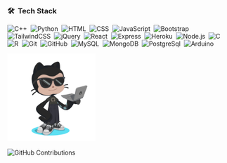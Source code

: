 <!-- ## 👋 &nbsp;Hey there! I'm Kaushal -->

### 🛠 &nbsp;Tech Stack
![C++](https://img.shields.io/badge/C%2B%2B-00599C?style=flat&logo=c%2B%2B&logoColor=white)&nbsp;
![Python](https://img.shields.io/badge/Python-FFD43B?style=flat&logo=python&logoColor=blue)&nbsp;
![HTML](https://img.shields.io/badge/HTML5-E34F26?style=flat&logo=html5&logoColor=white)&nbsp;
![CSS](https://img.shields.io/badge/CSS3-1572B6?style=flat&logo=css3&logoColor=white)&nbsp;
![JavaScript](https://img.shields.io/badge/JavaScript-323330?style=flat&logo=javascript&logoColor=F7DF1E)&nbsp;
![Bootstrap](https://img.shields.io/badge/Bootstrap-563D7C?style=flat&logo=bootstrap&logoColor=white)&nbsp;
![TailwindCSS](https://img.shields.io/badge/Tailwind_CSS-38B2AC?style=flat&logo=tailwind-css&logoColor=white)&nbsp;
![jQuery](https://img.shields.io/badge/jQuery-0769AD?style=flat&logo=jquery&logoColor=white)&nbsp;
![React](https://img.shields.io/badge/React-20232A?style=flat&logo=react&logoColor=61DAFB)&nbsp;
![Express](https://img.shields.io/badge/Express.js-000000?style=flat&logo=express&logoColor=white)&nbsp;
![Heroku](https://img.shields.io/badge/Heroku-430098?style=flat&logo=heroku&logoColor=white)&nbsp;
![Node.js](https://img.shields.io/badge/Node.js-339933?style=flat&logo=nodedotjs&logoColor=white)&nbsp;
![C](https://img.shields.io/badge/C-00599C?style=flat&logo=c&logoColor=white)&nbsp;
![R](https://img.shields.io/badge/R-276DC3?style=flat&logo=r&logoColor=white)&nbsp;
![Git](https://img.shields.io/badge/GIT-E44C30?style=flat&logo=git&logoColor=white)&nbsp;
![GitHub](https://img.shields.io/badge/GitHub-100000?style=flat&logo=github&logoColor=white)&nbsp;
![MySQL](https://img.shields.io/badge/MySQL-005C84?style=flat&logo=mysql&logoColor=white)&nbsp;
![MongoDB](https://img.shields.io/badge/MongoDB-4EA94B?style=flat&logo=mongodb&logoColor=white)&nbsp;
![PostgreSql](https://img.shields.io/badge/PostgreSQL-316192?style=flat)&nbsp;
![Arduino](https://img.shields.io/badge/Arduino-1572B6?style=flat&logo=Arduino&logoColor=white)&nbsp;



 <img height="200px" width="200px" src="https://github.com/kks007/kks007/blob/main/octocat-1679512296043.png" > 

 ![GitHub Contributions](https://github-readme-stats.vercel.app/api?username=kks007&count_private=true&theme=holi&show_icons=true&rank_icon=github)


